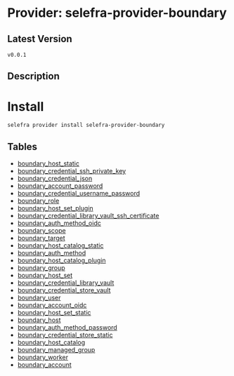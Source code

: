 # Provider: selefra-provider-boundary

## Latest Version 

```
v0.0.1
```
## Description 


# Install 

```
selefra provider install selefra-provider-boundary
```


## Tables 

- [boundary_host_static](boundary_host_static.md)
- [boundary_credential_ssh_private_key](boundary_credential_ssh_private_key.md)
- [boundary_credential_json](boundary_credential_json.md)
- [boundary_account_password](boundary_account_password.md)
- [boundary_credential_username_password](boundary_credential_username_password.md)
- [boundary_role](boundary_role.md)
- [boundary_host_set_plugin](boundary_host_set_plugin.md)
- [boundary_credential_library_vault_ssh_certificate](boundary_credential_library_vault_ssh_certificate.md)
- [boundary_auth_method_oidc](boundary_auth_method_oidc.md)
- [boundary_scope](boundary_scope.md)
- [boundary_target](boundary_target.md)
- [boundary_host_catalog_static](boundary_host_catalog_static.md)
- [boundary_auth_method](boundary_auth_method.md)
- [boundary_host_catalog_plugin](boundary_host_catalog_plugin.md)
- [boundary_group](boundary_group.md)
- [boundary_host_set](boundary_host_set.md)
- [boundary_credential_library_vault](boundary_credential_library_vault.md)
- [boundary_credential_store_vault](boundary_credential_store_vault.md)
- [boundary_user](boundary_user.md)
- [boundary_account_oidc](boundary_account_oidc.md)
- [boundary_host_set_static](boundary_host_set_static.md)
- [boundary_host](boundary_host.md)
- [boundary_auth_method_password](boundary_auth_method_password.md)
- [boundary_credential_store_static](boundary_credential_store_static.md)
- [boundary_host_catalog](boundary_host_catalog.md)
- [boundary_managed_group](boundary_managed_group.md)
- [boundary_worker](boundary_worker.md)
- [boundary_account](boundary_account.md)


